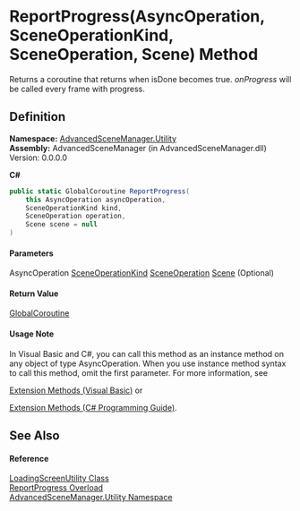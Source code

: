 # ReportProgress(AsyncOperation, SceneOperationKind, SceneOperation, Scene) Method

Returns a coroutine that returns when isDone becomes true. _onProgress_ will be called every frame with progress.

## Definition

**Namespace:** [AdvancedSceneManager.Utility](N_AdvancedSceneManager_Utility.md)\
**Assembly:** AdvancedSceneManager (in AdvancedSceneManager.dll) Version: 0.0.0.0

**C#**

```c#
public static GlobalCoroutine ReportProgress(
	this AsyncOperation asyncOperation,
	SceneOperationKind kind,
	SceneOperation operation,
	Scene scene = null
)
```

#### Parameters

&#x20; AsyncOperation   [SceneOperationKind](T_AdvancedSceneManager_Loading_SceneOperationKind.md)   [SceneOperation](T_AdvancedSceneManager_Core_SceneOperation.md)   [Scene](T_AdvancedSceneManager_Models_Scene.md)  (Optional)&#x20;

#### Return Value

[GlobalCoroutine](T_AdvancedSceneManager_Utility_GlobalCoroutine.md)

#### Usage Note

In Visual Basic and C#, you can call this method as an instance method on any object of type AsyncOperation. When you use instance method syntax to call this method, omit the first parameter. For more information, see

[Extension Methods (Visual Basic)](https://docs.microsoft.com/dotnet/visual-basic/programming-guide/language-features/procedures/extension-methods) or

[Extension Methods (C# Programming Guide)](https://docs.microsoft.com/dotnet/csharp/programming-guide/classes-and-structs/extension-methods).

## See Also

#### Reference

[LoadingScreenUtility Class](T_AdvancedSceneManager_Utility_LoadingScreenUtility.md)\
[ReportProgress Overload](Overload_AdvancedSceneManager_Utility_LoadingScreenUtility_ReportProgress.md)\
[AdvancedSceneManager.Utility Namespace](N_AdvancedSceneManager_Utility.md)
